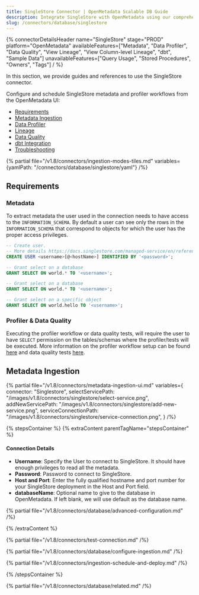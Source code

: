 ```yaml
---
title: SingleStore Connector | OpenMetadata Scalable DB Guide
description: Integrate SingleStore with OpenMetadata using our comprehensive connector guide. Set up data cataloging, lineage tracking, and metadata management seamlessly.
slug: /connectors/database/singlestore
---
```


{% connectorDetailsHeader
name="SingleStore"
stage="PROD"
platform="OpenMetadata"
availableFeatures=["Metadata", "Data Profiler", "Data Quality", "View Lineage", "View Column-level Lineage", "dbt", "Sample Data"]
unavailableFeatures=["Query Usage", "Stored Procedures", "Owners", "Tags"]
/ %}

In this section, we provide guides and references to use the SingleStore connector.

Configure and schedule SingleStore metadata and profiler workflows from the OpenMetadata UI:

- [Requirements](#requirements)
- [Metadata Ingestion](#metadata-ingestion)
- [Data Profiler](/how-to-guides/data-quality-observability/profiler/workflow)
- [Lineage](/how-to-guides/data-lineage/workflow)
- [Data Quality](/how-to-guides/data-quality-observability/quality)
- [dbt Integration](/connectors/ingestion/workflows/dbt)
- [Troubleshooting](/connectors/database/singlestore/troubleshooting)

{% partial file="/v1.8/connectors/ingestion-modes-tiles.md" variables={yamlPath: "/connectors/database/singlestore/yaml"} /%}

## Requirements

### Metadata
To extract metadata the user used in the connection needs to have access to the `INFORMATION_SCHEMA`.  By default a user can see only the rows in the `INFORMATION_SCHEMA` that correspond to objects for which the user has the proper access privileges.

```SQL
-- Create user.
-- More details https://docs.singlestore.com/managed-service/en/reference/sql-reference/security-management-commands/create-user.html
CREATE USER <username>[@<hostName>] IDENTIFIED BY '<password>';

-- Grant select on a database
GRANT SELECT ON world.* TO '<username>';

-- Grant select on a database
GRANT SELECT ON world.* TO '<username>';

-- Grant select on a specific object
GRANT SELECT ON world.hello TO '<username>';
```

### Profiler & Data Quality
Executing the profiler workflow or data quality tests, will require the user to have `SELECT` permission on the tables/schemas where the profiler/tests will be executed. More information on the profiler workflow setup can be found [here](/how-to-guides/data-quality-observability/profiler/workflow) and data quality tests [here](/how-to-guides/data-quality-observability/quality).

## Metadata Ingestion

{% partial 
  file="/v1.8/connectors/metadata-ingestion-ui.md" 
  variables={
    connector: "Singlestore", 
    selectServicePath: "/images/v1.8/connectors/singlestore/select-service.png",
    addNewServicePath: "/images/v1.8/connectors/singlestore/add-new-service.png",
    serviceConnectionPath: "/images/v1.8/connectors/singlestore/service-connection.png",
} 
/%}

{% stepsContainer %}
{% extraContent parentTagName="stepsContainer" %}

#### Connection Details

- **Username**: Specify the User to connect to SingleStore. It should have enough privileges to read all the metadata.
- **Password**: Password to connect to SingleStore.
- **Host and Port**: Enter the fully qualified hostname and port number for your SingleStore deployment in the Host and Port field.
- **databaseName**: Optional name to give to the database in OpenMetadata. If left blank, we will use default as the database name.

{% partial file="/v1.8/connectors/database/advanced-configuration.md" /%}

{% /extraContent %}

{% partial file="/v1.8/connectors/test-connection.md" /%}

{% partial file="/v1.8/connectors/database/configure-ingestion.md" /%}

{% partial file="/v1.8/connectors/ingestion-schedule-and-deploy.md" /%}

{% /stepsContainer %}

{% partial file="/v1.8/connectors/database/related.md" /%}
